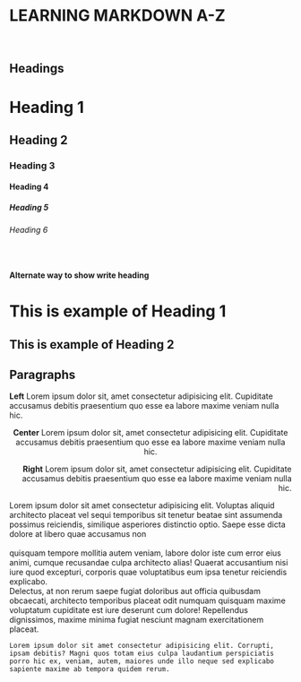 
# LEARNING MARKDOWN A-Z
<br>

## Headings

# Heading 1
## Heading 2
### Heading 3
#### Heading 4
##### Heading 5
###### Heading 6

<br>

__Alternate way to show write heading__

This is example of Heading 1
============================= 

This is example of Heading 2
----------------------------   

## Paragraphs

<p align="left">
<b>Left</b> Lorem ipsum dolor sit, amet consectetur adipisicing elit. Cupiditate accusamus debitis praesentium quo esse ea labore maxime veniam nulla hic.
</p>

<p align="center">
<b>Center</b> Lorem ipsum dolor sit, amet consectetur adipisicing elit. Cupiditate accusamus debitis praesentium quo esse ea labore maxime veniam nulla hic.
</p>

<p align="right">
<b>Right</b> Lorem ipsum dolor sit, amet consectetur adipisicing elit. Cupiditate accusamus debitis praesentium quo esse ea labore maxime veniam nulla hic.
</p>



<p>
    Lorem ipsum dolor sit amet consectetur adipisicing elit. Voluptas aliquid architecto placeat vel sequi temporibus sit tenetur beatae sint assumenda possimus reiciendis, similique asperiores distinctio optio. Saepe esse dicta dolore at libero quae accusamus non 
    <br><br>   quisquam tempore mollitia autem veniam, labore dolor iste cum error eius animi, cumque recusandae culpa architecto alias! Quaerat accusantium nisi iure quod excepturi, corporis quae voluptatibus eum ipsa tenetur reiciendis explicabo. 
    <br>  Delectus, at non rerum saepe fugiat doloribus aut officia quibusdam obcaecati, architecto temporibus placeat odit numquam quisquam maxime voluptatum cupiditate est iure deserunt cum dolore! Repellendus dignissimos, maxime minima fugiat nesciunt magnam exercitationem placeat.
</p>


    Lorem ipsum dolor sit amet consectetur adipisicing elit. Corrupti, ipsam debitis? Magni quos totam eius culpa laudantium perspiciatis porro hic ex, veniam, autem, maiores unde illo neque sed explicabo sapiente maxime ab tempora quidem rerum.